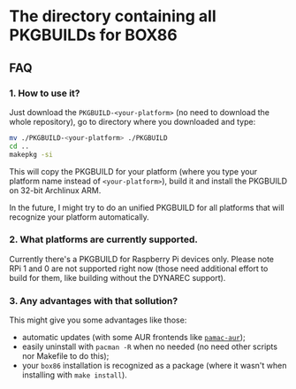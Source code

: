 # The directory containing all PKGBUILDs for BOX86
## FAQ
### 1. How to use it?
Just download the `PKGBUILD-<your-platform>` (no need to download the whole repository), go to directory where you downloaded and type:
```sh
mv ./PKGBUILD-<your-platform> ./PKGBUILD
cd ..
makepkg -si
```
This will copy the PKGBUILD for your platform (where you type your platform name instead of `<your-platform>`), build it and install the PKGBUILD on 32-bit Archlinux ARM.

In the future, I might try to do an unified PKGBUILD for all platforms that will recognize your platform automatically.

### 2. What platforms are currently supported.
Currently there's a PKGBUILD for Raspberry Pi devices only. Please note RPi 1 and 0 are not supported right now (those need additional effort to build for them, like building without the DYNAREC support).

### 3. Any advantages with that sollution?
This might give you some advantages like those:
- automatic updates (with some AUR frontends like [`pamac-aur`](https://aur.archlinux.org/packages/pamac-aur/));
- easily uninstall with `pacman -R` when no needed (no need other scripts nor Makefile to do this);
- your `box86` installation is recognized as a package (where it wasn't when installing with `make install`).
